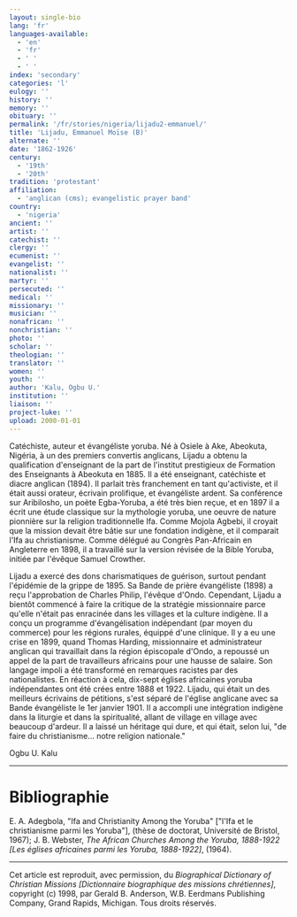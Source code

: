 ```yaml
---
layout: single-bio
lang: 'fr'
languages-available:
  - 'en'
  - 'fr'
  - ' '
  - ' '
index: 'secondary'
categories: 'l'
eulogy: ''
history: ''
memory: ''
obituary: ''
permalink: '/fr/stories/nigeria/lijadu2-emmanuel/'
title: 'Lijadu, Emmanuel Moïse (B)'
alternate: ''
date: '1862-1926'
century:
  - '19th'
  - '20th'
tradition: 'protestant'
affiliation:
  - 'anglican (cms); evangelistic prayer band'
country:
  - 'nigeria'
ancient: ''
artist: ''
catechist: ''
clergy: ''
ecumenist: ''
evangelist: ''
nationalist: ''
martyr: ''
persecuted: ''
medical: ''
missionary: ''
musician: ''
nonafrican: ''
nonchristian: ''
photo: ''
scholar: ''
theologian: ''
translator: ''
women: ''
youth: ''
author: 'Kalu, Ogbu U.'
institution: ''
liaison: ''
project-luke: ''
upload: 2000-01-01
---
```



Catéchiste, auteur et évangéliste yoruba. Né à Osiele à Ake, Abeokuta, Nigéria, à un des premiers convertis anglicans, Lijadu a obtenu la qualification d'enseignant de la part de l'institut prestigieux de Formation des Enseignants à Abeokuta en 1885. Il a été enseignant, catéchiste et diacre anglican (1894). Il parlait très franchement en tant qu'activiste, et il était aussi orateur, écrivain prolifique, et évangéliste ardent. Sa conférence sur Aribilosho, un poète Egba-Yoruba, a été très bien reçue, et en 1897 il a écrit une étude classique sur la mythologie yoruba, une oeuvre de nature pionnière sur la religion traditionnelle Ifa. Comme Mojola Agbebi, il croyait que la mission devait être bâtie sur une fondation indigène, et il comparait l'Ifa au christianisme. Comme délégué au Congrès Pan-Africain en Angleterre en 1898, il a travaillé sur la version révisée de la Bible Yoruba, initiée par l'évêque Samuel Crowther.

Lijadu a exercé des dons charismatiques de guérison, surtout pendant l'épidémie de la grippe de 1895. Sa Bande de prière évangéliste (1898) a reçu l'approbation de Charles Philip, l'évêque d'Ondo. Cependant, Lijadu a bientôt commencé à faire la critique de la stratégie missionnaire parce qu'elle n'était pas enracinée dans les villages et la culture indigène. Il a conçu un programme d'évangélisation indépendant (par moyen du commerce) pour les régions rurales, équippé d'une clinique. Il y a eu une crise en 1899, quand Thomas Harding, missionnaire et administrateur anglican qui travaillait dans la région épiscopale d'Ondo, a repoussé un appel de la part de travailleurs africains pour une hausse de salaire. Son langage impoli a été transformé en remarques racistes par des nationalistes. En réaction à cela, dix-sept églises africaines yoruba indépendantes ont été crées entre 1888 et 1922. Lijadu, qui était un des meilleurs écrivains de pétitions, s'est séparé de l'église anglicane avec sa Bande évangéliste le 1er janvier 1901. Il a accompli une intégration indigène dans la liturgie et dans la spiritualité, allant de village en village avec beaucoup d'ardeur. Il a laissé un héritage qui dure, et qui était, selon lui, "de faire du christianisme... notre religion nationale."

Ogbu U. Kalu

---

# Bibliographie

E. A. Adegbola, "Ifa and Christianity Among the Yoruba" ["l'Ifa et le christianisme parmi les Yoruba"], (thèse de doctorat, Université de Bristol, 1967); J. B. Webster, *The African Churches Among the Yoruba, 1888-1922 [Les églises africaines parmi les Yoruba, 1888-1922]*, (1964).

---

Cet article est reproduit, avec permission, du *Biographical Dictionary of Christian Missions [Dictionnaire biographique des missions chrétiennes]*, copyright (c) 1998, par Gerald B. Anderson, W.B. Eerdmans Publishing Company, Grand Rapids, Michigan. Tous droits réservés.